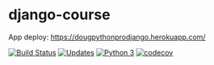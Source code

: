 # django-course

App deploy: https://dougpythonprodjango.herokuapp.com/

[![Build Status](https://travis-ci.org/dougfraga/django-course.svg?branch=master)](https://travis-ci.org/dougfraga/django-course)
[![Updates](https://pyup.io/repos/github/dougfraga/django-course/shield.svg)](https://pyup.io/repos/github/dougfraga/django-course/)
[![Python 3](https://pyup.io/repos/github/dougfraga/django-course/python-3-shield.svg)](https://pyup.io/repos/github/dougfraga/django-course/)
[![codecov](https://codecov.io/gh/dougfraga/django-course/branch/master/graph/badge.svg)](https://codecov.io/gh/dougfraga/django-course)
